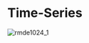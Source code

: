 # Time-Series

![rmde1024_1](https://user-images.githubusercontent.com/82107572/155886681-8d58f191-dc8c-4a37-bfe9-88eedbf59f03.jpg)
